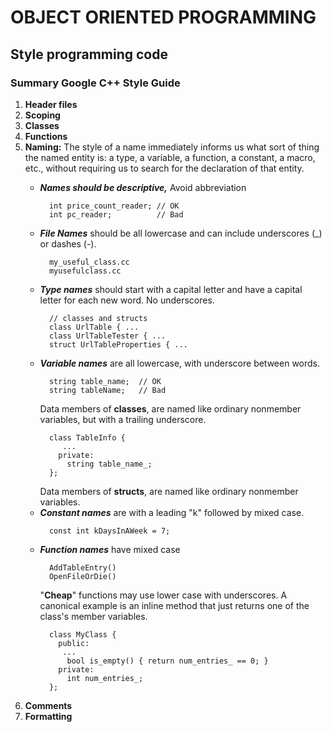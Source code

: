 # OBJECT ORIENTED PROGRAMMING
## Style programming code
### Summary Google C++ Style Guide
1. **Header files**
2. **Scoping**
3. **Classes**
4. **Functions**
5. **Naming:** The style of a name immediately informs us what sort of thing the named entity is: a type, a variable, a function, a constant, a macro, etc., without requiring us to search for the declaration of that entity. 
    >
    - ***Names should be descriptive,*** Avoid abbreviation
        >        
            int price_count_reader; // OK
            int pc_reader;          // Bad
    - ***File Names*** should be all lowercase and can include underscores (_) or dashes (-).
        >
            my_useful_class.cc
            myusefulclass.cc
    - ***Type names*** should start with a capital letter and have a capital letter for each new word. No underscores.
        >
            // classes and structs
            class UrlTable { ...
            class UrlTableTester { ...
            struct UrlTableProperties { ...
    - ***Variable names*** are all lowercase, with underscore between words.
        >
            string table_name;  // OK
            string tableName;   // Bad
        >
        Data members of **classes**, are named like ordinary nonmember variables, but with a trailing underscore.
        >  
            class TableInfo {
               ...
              private:
                string table_name_;
            };
        >
        Data members of **structs**, are named like ordinary nonmember variables.
    - ***Constant names*** are with a leading "k" followed by mixed case.
        >
            const int kDaysInAWeek = 7;
    - ***Function names*** have mixed case
        >
            AddTableEntry()
            OpenFileOrDie()
        >
        "**Cheap**" functions may use lower case with underscores. A canonical example is an inline method that just returns one of the class's member variables.
        >
            class MyClass {
              public:
               ...
                bool is_empty() { return num_entries_ == 0; }
              private:
                int num_entries_;
            };
6. **Comments**
7. **Formatting**